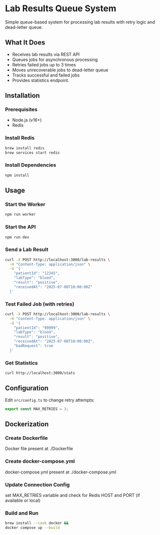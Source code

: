 # Lab Results Queue System

Simple queue-based system for processing lab results with retry logic and dead-letter queue.

## What It Does

- Receives lab results via REST API
- Queues jobs for asynchronous processing
- Retries failed jobs up to 3 times
- Moves unrecoverable jobs to dead-letter queue
- Tracks successful and failed jobs
- Provides statistics endpoint.

## Installation

### Prerequisites
- Node.js (v16+)
- Redis

### Install Redis
```bash
brew install redis
brew services start redis
```

### Install Dependencies
```bash
npm install
```

## Usage

### Start the Worker
```bash
npm run worker
```

### Start the API
```bash
npm run dev
```

### Send a Lab Result
```bash
curl -X POST http://localhost:3000/lab-results \
  -H "Content-Type: application/json" \
  -d '{
    "patientId": "12345",
    "labType": "blood",
    "result": "positive",
    "receivedAt": "2025-07-08T10:00:00Z"
  }'
```

### Test Failed Job (with retries)
```bash
curl -X POST http://localhost:3000/lab-results \
  -H "Content-Type: application/json" \
  -d '{
    "patientId": "99999",
    "labType": "blood",
    "result": "positive",
    "receivedAt": "2025-07-08T10:00:00Z",
    "badRequest": true
  }'
```

### Get Statistics
```bash
curl http://localhost:3000/stats
```

## Configuration

Edit `src/config.ts` to change retry attempts:
```typescript
export const MAX_RETRIES = 3;
```

## Dockerization

### Create Dockerfile
Docker file present at ./Dockerfile

### Create docker-compose.yml
docker-compose.yml present at ./docker-compose.yml

### Update Connection Config
set MAX_RETRIES variable and check for Redis HOST and PORT (if available or local)

### Build and Run
```bash
brew install --cask docker &&
docker compose up --build
```

